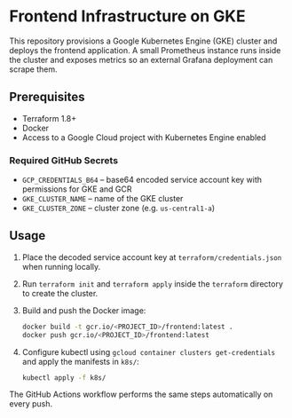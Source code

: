 # Frontend Infrastructure on GKE

This repository provisions a Google Kubernetes Engine (GKE) cluster and deploys the frontend application. A small Prometheus instance runs inside the cluster and exposes metrics so an external Grafana deployment can scrape them.

## Prerequisites

- Terraform 1.8+
- Docker
- Access to a Google Cloud project with Kubernetes Engine enabled

### Required GitHub Secrets

- `GCP_CREDENTIALS_B64` – base64 encoded service account key with permissions for GKE and GCR
- `GKE_CLUSTER_NAME` – name of the GKE cluster
- `GKE_CLUSTER_ZONE` – cluster zone (e.g. `us-central1-a`)

## Usage

1. Place the decoded service account key at `terraform/credentials.json` when running locally.
2. Run `terraform init` and `terraform apply` inside the `terraform` directory to create the cluster.
3. Build and push the Docker image:

   ```bash
   docker build -t gcr.io/<PROJECT_ID>/frontend:latest .
   docker push gcr.io/<PROJECT_ID>/frontend:latest
   ```
4. Configure kubectl using `gcloud container clusters get-credentials` and apply the manifests in `k8s/`:

   ```bash
   kubectl apply -f k8s/
   ```

The GitHub Actions workflow performs the same steps automatically on every push.

